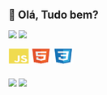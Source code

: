 ## 🍵 Olá, Tudo bem?

<div>
  <img height=  "180em" src=  "https://github-readme-stats.vercel.app/api?username=pedrocafern&theme=gruvbox&show_icons=true&hide_border=true&count_private=true"/>
  <img height=  "180em" src=  "https://github-readme-streak-stats.herokuapp.com/?user=pedrocafern&theme=gruvbox&hide_border=true"/>
</div>

<div   style=  "display: inline_block"><br>
  <img align=  "center" alt=  "Pedro-Js" height="30" width="40" src="https://raw.githubusercontent.com/devicons/devicon/master/icons/javascript/javascript-plain.svg">
  <img align=  "center" alt=  "Pedro-HTML" height="30" width="40" src="https://raw.githubusercontent.com/devicons/devicon/master/icons/html5/html5-original.svg">
  <img align=  "center" alt=  "Pedro-CSS" height="30" width="40" src="https://raw.githubusercontent.com/devicons/devicon/master/icons/css3/css3-original.svg">
</div>
  
  ##
 
<div> 
  <a href  =  "https://discord.gg/minecraft" target="_blank"><img src="https://img.shields.io/badge/Discord-7289DA?style=for-the-badge&logo=discord&logoColor=white" target="_blank"></a> 
  <a href  =  "mailto:phfernandes182627@gmail.com"><img src="https://img.shields.io/badge/-Gmail-%23333?style=for-the-badge&logo=gmail&logoColor=white" target="_blank"></a>
</div>
